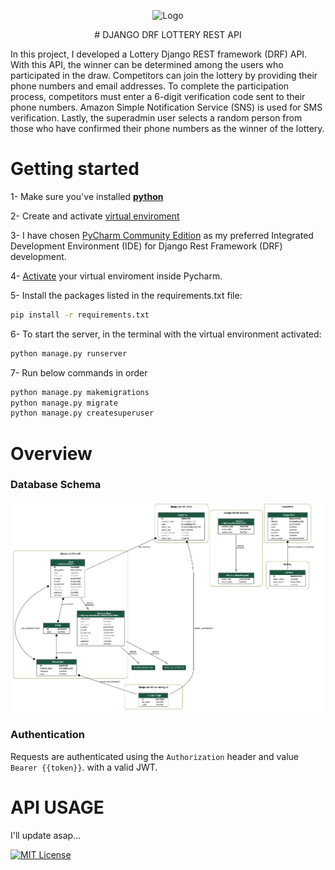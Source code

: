 <p align="center">
  <img src="https://i.pinimg.com/564x/48/52/55/48525562bc5db00492a168f288751093.jpg" alt="Logo">
</p>

<p align="center">
# DJANGO DRF LOTTERY REST API
</p>


In this project, I developed a Lottery Django REST framework (DRF) API. With this API, the winner can be determined among the users who participated in the draw. Competitors can join the lottery by providing their phone numbers and email addresses. To complete the participation process, competitors must enter a 6-digit verification code sent to their phone numbers. Amazon Simple Notification Service (SNS) is used for SMS verification. Lastly, the superadmin user selects a random person from those who have confirmed their phone numbers as the winner of the lottery.

# Getting started

1- Make sure you've installed **[python](https://www.python.org/downloads/)**

2- Create and activate [virtual enviroment](https://medium.com/@kubilayuysall/create-python-virtual-enviroment-on-windows-ee81d231b68a)

3- I have chosen [PyCharm Community Edition](https://www.jetbrains.com/pycharm/download/?source=google&medium=cpc&campaign=EMEA_en_TR_PyCharm_Branded&term=pycharm&content=618736382542&gad=1&gclid=CjwKCAiAsIGrBhAAEiwAEzMlC_yDDsXd-huCc5Nkx05k0wzubEp10T5dRInhpOPRRKKUC0mhtKfeIxoCujAQAvD_BwE&section=windows) as my preferred Integrated Development Environment (IDE) for Django Rest Framework (DRF) development. 

4- [Activate](https://dev.to/koladev/debugging-a-django-application-with-pycharm-community-2jlg) your virtual enviroment inside Pycharm.

5- Install the packages listed in the requirements.txt file:
```bash
pip install -r requirements.txt
```

6- To start the server, in the terminal with the virtual environment activated:
```bash
python manage.py runserver
```

7- Run below commands in order
```bash
python manage.py makemigrations
python manage.py migrate
python manage.py createsuperuser
```

# Overview

### Database Schema

![Logo](https://raw.githubusercontent.com/tgmkubi/django-drf-lottery-rest-api/master/my_project_visualized.png)

### Authentication

Requests are authenticated using the `Authorization` header and value `Bearer {{token}}`. with a valid JWT.

# API USAGE

I'll update asap...

[![MIT License](https://img.shields.io/badge/License-MIT-green.svg)](https://choosealicense.com/licenses/mit/)


